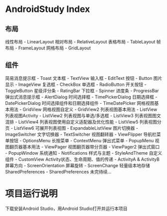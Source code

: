 # AndroidStudy Index
## 布局
线性布局 - LinearLayout
相对布局 - RelativeLayout
表格布局 - TableLayout
帧布局 - FrameLayout
网格布局 - GridLayout
## 组件
简易消息提示框 - Toast
文本框 - TextView
输入框 - EditText
按钮 - Button
图片显示 - ImageView
复选框 - CheckBox
单选框 - RadioButton
开关按钮 - ToggleButton
星级评分条 - RatingBar
下拉框 - Spinner
进度条 - ProgressBar
弹出式消息提示框 - AlertDialog
时间选择框 - TimePickerDialog
日期选择框 - DatePickerDialog
时间选择组件和日期选择组件 - TimeDatePicker
网格视图基本用法 - GridView
网格视图自定义 - GridView2
列表视图基本用法 - ListView
列表视图Activity - ListView2
列表视图与单选/多选框 - ListView3
列表视图图文混排 - ListView4
列表视图使用自定义适配器及优化性能 - ListView5
列表视图分页 - ListView6
可展开列表视图 - ExpandableListView
图片切换器 - ImageSwitcher
文字切换器 - TextSwitcher
视图翻转器 - ViewFlipper
导航栏菜单按钮 - OptionsMenu
长按菜单 - ContextMenu
弹出式菜单 - PopupMenu
视图翻页器基本用法 - ViewPager
视图翻页器带分页器 - ViewPager2
弹出式窗口 - PopupWindow
系统通知 - Notifications
样式与主题 - StyleAndTheme
自定义组件 - CustomView
Activity状态、生命周期、值的传递 - ActivityA & ActivityB
屏幕方向 - ScreenOrientation
屏幕旋转 - ScreenChange
轻量级本地存储SharedPreferences - SharedPreferences
未完待续...



# 项目运行说明
下载安装Android Studio，用Android Studio打开并运行本项目
